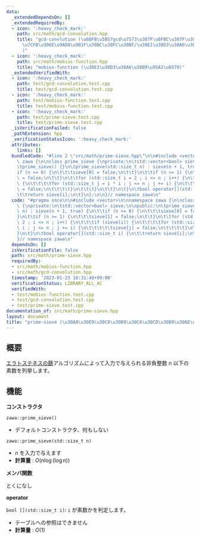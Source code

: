 ```yaml
---
data:
  _extendedDependsOn: []
  _extendedRequiredBy:
  - icon: ':heavy_check_mark:'
    path: src/math/gcd-convolution.hpp
    title: "gcd-convlution (\u6DFB\u5B57gcd\u7573\u307F\u8FBC\u307F\u30FB\u7D04\u6570\
      \u7CFB\u306E\u9AD8\u901F\u30BC\u30FC\u30BF/\u30E1\u30D3\u30A6\u30B9\u5909\u63DB\
      )"
  - icon: ':heavy_check_mark:'
    path: src/math/mobius-function.hpp
    title: "mobius-function (\u30E1\u30D3\u30A6\u30B9\u95A2\u6570)"
  _extendedVerifiedWith:
  - icon: ':heavy_check_mark:'
    path: test/gcd-convolution.test.cpp
    title: test/gcd-convolution.test.cpp
  - icon: ':heavy_check_mark:'
    path: test/mobius-function.test.cpp
    title: test/mobius-function.test.cpp
  - icon: ':heavy_check_mark:'
    path: test/prime-sieve.test.cpp
    title: test/prime-sieve.test.cpp
  _isVerificationFailed: false
  _pathExtension: hpp
  _verificationStatusIcon: ':heavy_check_mark:'
  attributes:
    links: []
  bundledCode: "#line 2 \"src/math/prime-sieve.hpp\"\n\n#include <vector>\n\nnamespace\
    \ zawa {\n\nclass prime_sieve {\nprivate:\n\tstd::vector<bool> sieve;\n\npublic:\n\
    \tprime_sieve() {}\n\tprime_sieve(std::size_t n) : sieve(n + 1, true) {\n\t\t\
    if (n >= 0) {\n\t\t\tsieve[0] = false;\n\t\t}\n\t\tif (n >= 1) {\n\t\t\tsieve[1]\
    \ = false;\n\t\t}\n\t\tfor (std::size_t i = 2 ; i <= n ; i++) {\n\t\t\tif (sieve[i])\
    \ {\n\t\t\t\tfor (std::size_t j = i * i ; j <= n ; j += i) {\n\t\t\t\t\tsieve[j]\
    \ = false;\n\t\t\t\t}\n\t\t\t}\n\t\t}\n\t}\n\tbool operator[](std::size_t i) {\n\
    \t\treturn sieve[i];\n\t}\n};\n\n}// namespace zawa\n"
  code: "#pragma once\n\n#include <vector>\n\nnamespace zawa {\n\nclass prime_sieve\
    \ {\nprivate:\n\tstd::vector<bool> sieve;\n\npublic:\n\tprime_sieve() {}\n\tprime_sieve(std::size_t\
    \ n) : sieve(n + 1, true) {\n\t\tif (n >= 0) {\n\t\t\tsieve[0] = false;\n\t\t\
    }\n\t\tif (n >= 1) {\n\t\t\tsieve[1] = false;\n\t\t}\n\t\tfor (std::size_t i =\
    \ 2 ; i <= n ; i++) {\n\t\t\tif (sieve[i]) {\n\t\t\t\tfor (std::size_t j = i *\
    \ i ; j <= n ; j += i) {\n\t\t\t\t\tsieve[j] = false;\n\t\t\t\t}\n\t\t\t}\n\t\t\
    }\n\t}\n\tbool operator[](std::size_t i) {\n\t\treturn sieve[i];\n\t}\n};\n\n\
    }// namespace zawa\n"
  dependsOn: []
  isVerificationFile: false
  path: src/math/prime-sieve.hpp
  requiredBy:
  - src/math/mobius-function.hpp
  - src/math/gcd-convolution.hpp
  timestamp: '2023-01-23 10:31:48+09:00'
  verificationStatus: LIBRARY_ALL_AC
  verifiedWith:
  - test/mobius-function.test.cpp
  - test/gcd-convolution.test.cpp
  - test/prime-sieve.test.cpp
documentation_of: src/math/prime-sieve.hpp
layout: document
title: "prime-sieve (\u30A8\u30E9\u30C8\u30B9\u30C6\u30CD\u30B9\u306E\u7BE9)"
---
```


## 概要

[エラトステネスの篩](https://ja.wikipedia.org/wiki/%E3%82%A8%E3%83%A9%E3%83%88%E3%82%B9%E3%83%86%E3%83%8D%E3%82%B9%E3%81%AE%E7%AF%A9)アルゴリズムによって入力で与えられる非負整数 $n$ 以下の素数を列挙します。

## 機能

**コンストラクタ**

`zawa::prime_sieve()`
- デフォルトコンストラクタ、何もしない

`zawa::prime_sieve(std::size_t n)`
- $n$ を入力で与えます
- **計算量** : $O(n\log (\log n))$

**メンバ関数**

とくになし

**operator**

`bool [](std::size_t i)`:  `i` が素数かを判定します。
- テーブルへの参照はできません
- **計算量** : $O(1)$
